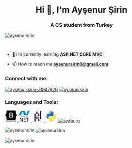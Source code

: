 <h1 align="center">Hi 👋, I'm Ayşenur Şirin</h1>
<h3 align="center">A CS student from Turkey</h3>

<p align="left"> <img src="https://komarev.com/ghpvc/?username=aysenursirin&label=Profile%20views&color=0e75b6&style=flat" alt="aysenursirin" /> </p>

<p align="left"> <a href="https://twitter.com/" target="blank"><img src="https://img.shields.io/twitter/follow/?logo=twitter&style=for-the-badge" alt="" /></a> </p>

- 🌱 I’m currently learning **ASP.NET CORE MVC**

- 📫 How to reach me **aysenursirin0@gmail.com**

<h3 align="left">Connect with me:</h3>
<p align="left">
<a href="https://linkedin.com/in/aysenur-sirin-a1947920" target="blank"><img align="center" src="https://raw.githubusercontent.com/rahuldkjain/github-profile-readme-generator/master/src/images/icons/Social/linked-in-alt.svg" alt="aysenur-sirin-a1947920" height="30" width="40" /></a>
<a href="https://kaggle.com/aysenursirin" target="blank"><img align="center" src="https://raw.githubusercontent.com/rahuldkjain/github-profile-readme-generator/master/src/images/icons/Social/kaggle.svg" alt="aysenursirin" height="30" width="40" /></a>
</p>

<h3 align="left">Languages and Tools:</h3>
<p align="left"> <a href="https://getbootstrap.com" target="_blank" rel="noreferrer"> <img src="https://raw.githubusercontent.com/devicons/devicon/master/icons/bootstrap/bootstrap-plain-wordmark.svg" alt="bootstrap" width="40" height="40"/> </a> <a href="https://dotnet.microsoft.com/" target="_blank" rel="noreferrer"> <img src="https://raw.githubusercontent.com/devicons/devicon/master/icons/dot-net/dot-net-original-wordmark.svg" alt="dotnet" width="40" height="40"/> </a> <a href="https://pandas.pydata.org/" target="_blank" rel="noreferrer"> <img src="https://raw.githubusercontent.com/devicons/devicon/2ae2a900d2f041da66e950e4d48052658d850630/icons/pandas/pandas-original.svg" alt="pandas" width="40" height="40"/> </a> <a href="https://www.python.org" target="_blank" rel="noreferrer"> <img src="https://raw.githubusercontent.com/devicons/devicon/master/icons/python/python-original.svg" alt="python" width="40" height="40"/> </a> <a href="https://seaborn.pydata.org/" target="_blank" rel="noreferrer"> <img src="https://seaborn.pydata.org/_images/logo-mark-lightbg.svg" alt="seaborn" width="40" height="40"/> </a> </p>

<p><img align="left" src="https://github-readme-stats.vercel.app/api/top-langs?username=aysenursirin&show_icons=true&locale=en&layout=compact" alt="aysenursirin" /></p>

<p>&nbsp;<img align="center" src="https://github-readme-stats.vercel.app/api?username=aysenursirin&show_icons=true&locale=en" alt="aysenursirin" /></p>

<p><img align="center" src="https://github-readme-streak-stats.herokuapp.com/?user=aysenursirin&" alt="aysenursirin" /></p>
